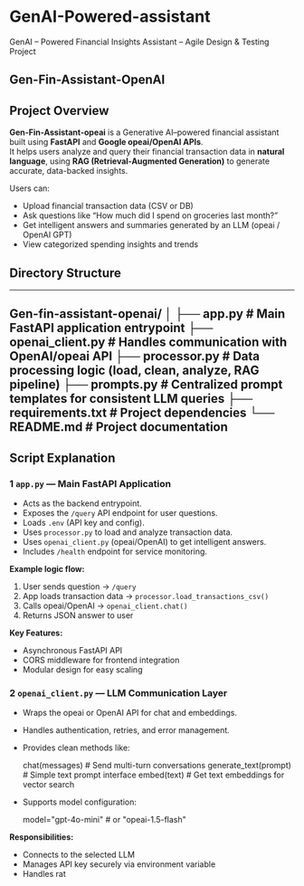 # GenAI-Powered-assistant
GenAI – Powered Financial Insights Assistant – Agile Design &amp; Testing Project

##  Gen-Fin-Assistant-OpenAI

##  Project Overview
**Gen-Fin-Assistant-opeai** is a Generative AI–powered financial assistant built using **FastAPI** and **Google opeai/OpenAI APIs**.  
It helps users analyze and query their financial transaction data in **natural language**, using **RAG (Retrieval-Augmented Generation)** to generate accurate, data-backed insights.

Users can:
- Upload financial transaction data (CSV or DB)
- Ask questions like “How much did I spend on groceries last month?”
- Get intelligent answers and summaries generated by an LLM (opeai / OpenAI GPT)
- View categorized spending insights and trends

##  Directory Structure
---
Gen-fin-assistant-openai/
│
├── app.py                # Main FastAPI application entrypoint
├── openai_client.py      # Handles communication with OpenAI/opeai API
├── processor.py          # Data processing logic (load, clean, analyze, RAG pipeline)
├── prompts.py            # Centralized prompt templates for consistent LLM queries
├── requirements.txt      # Project dependencies
└── README.md             # Project documentation
---
## Script Explanation


### 1️ `app.py` — **Main FastAPI Application**
- Acts as the backend entrypoint.
- Exposes the `/query` API endpoint for user questions.
- Loads `.env` (API key and config).
- Uses `processor.py` to load and analyze transaction data.
- Uses `openai_client.py` (opeai/OpenAI) to get intelligent answers.
- Includes `/health` endpoint for service monitoring.

**Example logic flow:**
1. User sends question → `/query`
2. App loads transaction data → `processor.load_transactions_csv()`
3. Calls opeai/OpenAI → `openai_client.chat()`
4. Returns JSON answer to user

**Key Features:**
- Asynchronous FastAPI API
- CORS middleware for frontend integration
- Modular design for easy scaling


### 2️ `openai_client.py` — **LLM Communication Layer**
- Wraps the opeai or OpenAI API for chat and embeddings.
- Handles authentication, retries, and error management.
- Provides clean methods like:

  chat(messages)  # Send multi-turn conversations
  generate_text(prompt)  # Simple text prompt interface
  embed(text)  # Get text embeddings for vector search

* Supports model configuration:

  model="gpt-4o-mini"  # or "opeai-1.5-flash"

**Responsibilities:**

* Connects to the selected LLM
* Manages API key securely via environment variable
* Handles rat





